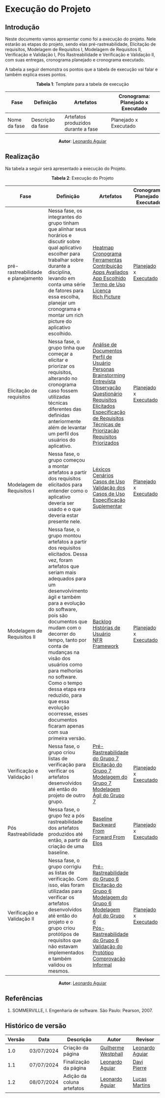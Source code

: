 # Execução do Projeto

## Introdução

Neste documento vamos apresentar como foi a execução do projeto. Nele estarão as etapas do projeto, sendo elas pré-rastreabilidade, Elicitação de requisitos, Modelagem de Requisitos I, Modelagem de Requisitos II, Verificação e Validação I, Pós Rastreabilidade e Verificação e Validação II, com suas entregas, cronograma planejado e cronograma executado. 

A tabela a seguir demonstra os pontos que a tabela de execução vai falar e também explica esses pontos.

<center>

**Tabela 1**: Template para a tabela de execução

| Fase           | Definição             | Artefatos                           | Cronograma: Planejado x Executado  |
| -------------- | --------------------- | ----------------------------------- | ---------------------------------- |
| Nome da fase   | Descrição da fase     | Artefatos produzidos durante a fase | Planejado x Executado              |

**Autor**: [Leonardo Aguiar](https://github.com/Leonardo0o0)

</center>

## Realização 

Na tabela a seguir será apresentado a execução do Projeto.

<center>

**Tabela 2**: Execução do Projeto

| Fase                       | Definição             | Artefatos                           | Cronograma: Planejado x Executado  |
| -------------------------- | --------------------- | ----------------------------------- | ---------------------------------- |
| pré-rastreabilidade<br>e planejamento        | Nessa fase, os integrantes do grupo tinham que alinhar seus horários e discutir sobre qual aplicativo escolher para trabalhar sobre durante a disciplina, levando em conta uma série de fatores para essa escolha, planejar um cronograma e montar um rich picture do aplicativo escolhido. | [Heatmap](../planejamento/heatmap.md) <br> [Cronograma](../planejamento/cronograma.md) <br> [Ferramentas](../planejamento/ferramentas.md) <br> [Contribuição](../planejamento/contribuicao.md) <br> [Apps Avaliados](../planejamento/apps_avaliados.md) <br> [App Escolhido](../planejamento/app_escolhido.md)<br>[Termo de Uso](../planejamento/termo_de_uso.md) <br> [Licença](../planejamento/licenca.md) <br> [Rich Picture](../pre-rastreabilidade/rich-picture.md) | [Planejado](../planejamento/cronograma.md#entrega-1---planejamento-do-projeto) <br> x <br> [Executado](../planejamento/cronograma.md#entrega-1---planejamento-do-projeto-1)              |
| Elicitação de requisitos   | Nessa fase, o grupo tinha que começar a elicitar e priorizar os requisitos, alterando no cronograma caso fossem utilizadas técnicas diferentes das definidas anteriormente além de levantar um perfil dos usuários do aplicativo. | [Análise de Documentos](../elicitacao/perfil_usuario/analise_documento.md)<br>[Perfil de Usuário](../elicitacao/perfil_usuario/perfil_de_usuario.md)<br>[Personas](../elicitacao/personas/personas.md)<br>[Brainstorming](../elicitacao/tecnicas/brainstorming.md)<br>[Entrevista](../elicitacao/tecnicas/entrevista.md)<br>[Observação](../elicitacao/tecnicas/observacao.md)<br>[Questionário](../elicitacao/tecnicas/questionario.md)<br>[Requisitos Elicitados](../elicitacao/tecnicas/requisitos_elicitados.md)<br>[Especificação de Requisitos](../elicitacao/tecnicas/espec_requisitos.md)<br>[Técnicas de Priorização](../elicitacao/priorizacao/tecnicas_de_priorizacao.md)<br>[Requisitos Priorizados](../elicitacao/priorizacao/requisitos_priorizados.md) | [Planejado](../planejamento/cronograma.md#entrega-2---elicitação-de-requisitos) <br> x <br> [Executado](../planejamento/cronograma.md#entrega-2---elicitação-de-requisitos-1)              |
| Modelagem de Requisitos I  | Nessa fase, o grupo começou a montar artefatos a partir dos requisitos elicitados para entender como o aplicativo deveria ser usado e o que deveria estar presente nele. | [Léxicos](../modelagem/lexicos/lexicos.md)<br>[Cenários](../modelagem/cenarios.md)<br>[Casos de Uso](../modelagem/casos_de_uso/casos_de_uso.md)<br>[Validação dos Casos de Uso](../modelagem/casos_de_uso/valid_casos.md)<br>[Especificação Suplementar](../modelagem/especificacao-suplementar.md) | [Planejado](../planejamento/cronograma.md#entrega-3---modelagem-de-requisitos-i) <br> x <br> [Executado](../planejamento/cronograma.md#entrega-3---modelagem-de-requisitos-i-1)              |
| Modelagem de Requisitos II | Nessa fase, o grupo montou artefatos a partir dos requisitos elicitados. Dessa vez, foram artefatos que seriam mais adequados para um desenvolvimento ágil e também para a evolução do software, pois são documentos que mudam com o decorrer do tempo, tanto por conta de mudanças na visão dos usuários como para melhorias no software. Como o tempo dessa etapa era reduzido, para que essa evolução ocorresse, esses documentos ficaram apenas com sua primeira versão.     | [Backlog](../modelagem_agil/backlog.md)<br>[Histórias de Usuário](../modelagem_agil/historias_de_usuario/historias_de_usuario.md)<br>[NFR Framework](../modelagem_agil/NFR%20Framework.md) | [Planejado](../planejamento/cronograma.md#entrega-4---modelagem-de-requisitos-ii) <br> x <br> [Executado](../planejamento/cronograma.md#entrega-4---modelagem-de-requisitos-ii-1)              |
| Verificação e Validação I  | Nessa fase, o grupo criou listas de verificação para verificar os artefatos desenvolvidos até então do projeto de outro grupo.     | [Pré-Rastreabilidade do Grupo 7](../verificacao/grupo_7/entrega_1.md)<br>[Elicitação do Grupo 7](../verificacao/grupo_7/entrega_2.md)<br>[Modelagem do Grupo 7](../verificacao/grupo_7/entrega_3.md)<br>[Modelagem Ágil do Grupo 7](../verificacao/grupo_7/entrega_4.md) | [Planejado](../planejamento/cronograma.md#entrega-51---verificação-e-validação---grupo--1) <br> x <br> [Executado](../planejamento/cronograma.md#entrega-51---verificação-e-validação---grupo-7)              |
| Pós Rastreabilidade        | Nessa fase, o grupo fez a pós rastreabilidade dos artefatos produzidos até então, a partir da criação de uma baseline.     | [Baseline](../pos-rastreabilidade/baseline.md)<br>[Backward From](../pos-rastreabilidade/backwardfrom.md)<br>[Forward From](../pos-rastreabilidade/forwardfrom.md)<br>[Elos](../pos-rastreabilidade/elos.md) | [Planejado](../planejamento/cronograma.md#entrega-6---pós-rastreabilidade) <br> x <br> [Executado](../planejamento/cronograma.md#entrega-6---pós-rastreabilidade-1)              |
| Verificação e Validação II | Nessa fase, o grupo corrigiu as listas de verificação. Com isso, elas foram utilizadas para verificar os artefatos desenvolvidos até então do projeto e o grupo criou protótipos de requisitos que não estavam implementados e também validou os mesmos.     | [Pré-Rastreabilidade do Grupo 6](../verificacao/grupo_6/entrega_1.md)<br>[Elicitação do Grupo 6](../verificacao/grupo_6/entrega_2.md)<br>[Modelagem do Grupo 6](../verificacao/grupo_6/entrega_3.md)<br>[Modelagem Ágil do Grupo 6](../verificacao/grupo_6/entrega_4.md)<br>[Pós-Rastreabilidade do Grupo 6](../verificacao/grupo_6/entrega_6.md)<br>[Validação do Protótipo](../validacao/validacao.md)<br>[Comprovação Informal](../validacao/comprov_informal.md) | [Planejado](../planejamento/cronograma.md#entrega-52---verificação-e-validação---grupo) <br> x <br> [Executado](../planejamento/cronograma.md#entrega-6---pós-rastreabilidade-1)              |


**Autor**: [Leonardo Aguiar](https://github.com/Leonardo0o0)

</center>

## Referências

1. SOMMERVILLE, I. Engenharia de software. São Paulo: Pearson, 2007.

## Histórico de versão

| Versão | Data       | Descrição         | Autor                                           | Revisor |
| ------ | ---------- | ----------------- | ----------------------------------------------- | ------- |
| 1.0    | 03/07/2024 | Criação da página | [Guilherme Westphall](https://github.com/west7) | [Leonardo Aguiar](https://github.com/Leonardo0o0) |
| 1.1    | 07/07/2024 | Finalização da página | [Leonardo Aguiar](https://github.com/Leonardo0o0) | [Davi Pierre](https://github.com/DaviPierre) |
| 1.2    | 08/07/2024 | Adição da coluna artefatos | [Leonardo Aguiar](https://github.com/Leonardo0o0) | [Lucas Martins](https://github.com/martinsglucas) |